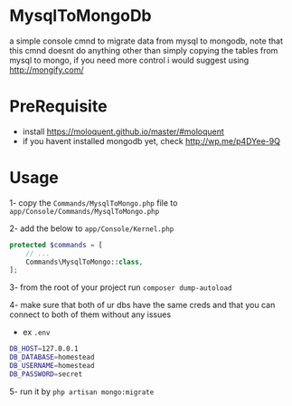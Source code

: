 # MysqlToMongoDb
a simple console cmnd to migrate data from mysql to mongodb, note that this cmnd doesnt do anything other than simply copying the tables from mysql to mongo, if you need more control i would suggest using http://mongify.com/

# PreRequisite
- install https://moloquent.github.io/master/#moloquent
- if you havent installed mongodb yet, check http://wp.me/p4DYee-9Q


# Usage
1- copy the `Commands/MysqlToMongo.php` file to `app/Console/Commands/MysqlToMongo.php`

2- add the below to `app/Console/Kernel.php`

```php
protected $commands = [
    // ...
    Commands\MysqlToMongo::class,
];
```

3- from the root of your project run `composer dump-autoload`

4- make sure that both of ur dbs have the same creds and that you can connect to both of them without any issues
* ex `.env`
```bash
DB_HOST=127.0.0.1
DB_DATABASE=homestead
DB_USERNAME=homestead
DB_PASSWORD=secret
```

5- run it by `php artisan mongo:migrate`
